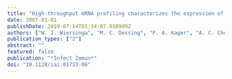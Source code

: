 ```yaml
---
title: "High-throughput mRNA profiling characterizes the expression of inflammatory molecules in sepsis caused by Burkholderia pseudomallei"
date: 2007-01-01
publishDate: 2019-07-14T01:34:07.010949Z
authors: ["W. J. Wiersinga", "M. C. Dessing", "P. A. Kager", "A. C. Cheng", "D. Limmathurotsakul", "N. P. Day", "A. M. Dondorp", "T. van der Poll", "S. J. Peacock"]
publication_types: ["2"]
abstract: ""
featured: false
publication: "*Infect Immun*"
doi: "10.1128/iai.01733-06"
---
```


